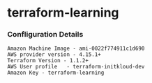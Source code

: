 # terraform-learning

### Confliguration Details
```
Amazon Machine Image - ami-0022f774911c1d690
AWS provider version - 4.15.1+
Terraform Version - 1.1.2+
AWS User profile   - terraform-initkloud-dev
Amazon Key - terraform-learning
```